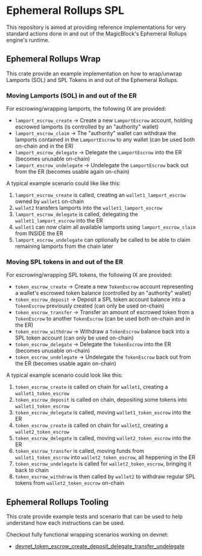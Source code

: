 # Ephemeral Rollups SPL

This repository is aimed at providing reference implementations for very standard actions done in and out of the MagicBlock's Ephemeral Rollups engine's runtime.

## Ephemeral Rollups Wrap

This crate provide an example implementation on how to wrap/unwrap Lamports (SOL) and SPL Tokens in and out of the Ephemeral Rollups.

### Moving Lamports (SOL) in and out of the ER

For escrowing/wrapping lamports, the following IX are provided:

- `lamport_escrow_create` -> Create a new `LamportEscrow` account, holding escrowed lamports (is controlled by an "authority" wallet)
- `lamport_escrow_claim` -> The "authority" wallet can withdraw the lamports contained in the `LamportEscrow` to any wallet (can be used both on-chain and in the ER)
- `lamport_escrow_delegate` -> Delegate the `LamportEscrow` into the ER (becomes unusable on-chain)
- `lamport_escrow_undelegate` -> Undelegate the `LamportEscrow` back out from the ER (becomes usable again on-chain)

A typical example scenario could like like this:

1) `lamport_escrow_create` is called, creating an `wallet1_lamport_escrow` owned by `wallet1` on-chain
2) `wallet2` transfers lamports into the `wallet1_lamport_escrow`
3) `lamport_escrow_delegate` is called, delegating the `wallet1_lamport_escrow` into the ER
4) `wallet1` can now claim all available lamports using `lamport_escrow_claim` from INSIDE the ER
5) `lamport_escrow_undelegate` can optionally be called to be able to claim remaining lamports from the chain later

### Moving SPL tokens in and out of the ER

For escrowing/wrapping SPL tokens, the following IX are provided:

- `token_escrow_create` -> Create a new `TokenEscrow` account representing a wallet's escrowed token balance (controlled by an "authority" wallet)
- `token_escrow_deposit` -> Deposit a SPL token account balance into a `TokenEscrow` previously created (can only be used on-chain)
- `token_escrow_transfer` -> Transfer an amount of escrowed token from a `TokenEscrow` to another `TokenEscrow` (can be used both on-chain and in the ER)
- `token_escrow_withdraw` -> Withdraw a `TokenEscrow` balance back into a SPL token account (can only be used on-chain)
- `token_escrow_delegate` -> Delegate the `TokenEscrow` into the ER (becomes unusable on-chain)
- `token_escrow_undelegate` -> Undelegate the `TokenEscrow` back out from the ER (becomes usable again on-chain)

A typical example scenario could look like this:

1) `token_escrow_create` is called on chain for `wallet1`, creating a `wallet1_token_escrow`
2) `token_escrow_deposit` is called on chain, depositing some tokens into `wallet1_token_escrow`
3) `token_escrow_delegate` is called, moving `wallet1_token_escrow` into the ER
4) `token_escrow_create` is called on chain for `wallet2`, creating a `wallet2_token_escrow`
5) `token_escrow_delegate` is called, moving `wallet2_token_escrow` into the ER
6) `token_escrow_transfer` is called, moving funds from `wallet1_token_escrow` into `wallet2_token_escrow`, all heppening in the ER
7) `token_escrow_undelegate` is called for `wallet2_token_escrow`, bringing it back to chain
8) `token_escrow_withdraw` is then called by `wallet2` to withdraw regular SPL tokens from `wallet2_token_escrow` on-chain

## Ephemeral Rollups Tooling

This crate provide example tests and scenario that can be used to help understand how each instructions can be used.

Checkout fully functional wrapping scenarios working on devnet:

- [devnet_token_escrow_create_deposit_delegate_transfer_undelegate](https://github.com/magicblock-labs/ephemeral-rollups-spl/blob/main/ephemeral-rollups-tooling/tests/suites/devnet_token_escrow_create_deposit_delegate_transfer_undelegate.rs)
